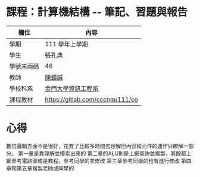 # 課程：計算機結構 -- 筆記、習題與報告

欄位 | 內容
-----|--------
學期 | 111 學年上學期
學生 |  張孔典
學號末兩碼 | 46
教師 | [陳鍾誠](https://www.nqu.edu.tw/educsie/index.php?act=blog&code=list&ids=4)
學校科系 | [金門大學資訊工程系](https://www.nqu.edu.tw/educsie/index.php)
課程教材 | https://gitlab.com/cccnqu111/co

# 心得

數位邏輯方面不是很好，花費了比較多時間去理解但內容和元件的運作只瞭解一部分。
第一章是靠理解並摸索出來的
第二章的ALU則是上網查詢並複製，其餘都上網參考電路圖或是教程。參考同學的並修改
第三章參考同學的也有進行修改
第四章和第五章複製老師或同學的
